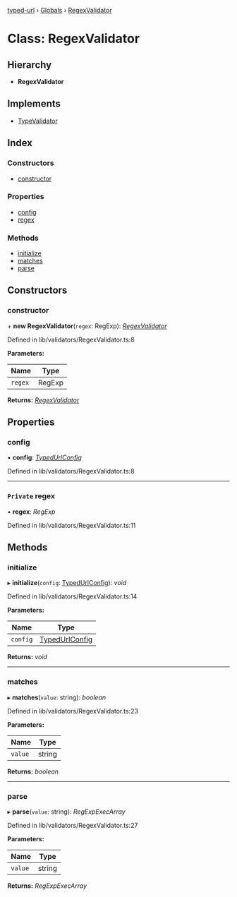 [typed-url](../README.md) › [Globals](../globals.md) › [RegexValidator](regexvalidator.md)

# Class: RegexValidator

## Hierarchy

* **RegexValidator**

## Implements

* [TypeValidator](typevalidator.md)

## Index

### Constructors

* [constructor](regexvalidator.md#constructor)

### Properties

* [config](regexvalidator.md#config)
* [regex](regexvalidator.md#private-regex)

### Methods

* [initialize](regexvalidator.md#initialize)
* [matches](regexvalidator.md#matches)
* [parse](regexvalidator.md#parse)

## Constructors

###  constructor

\+ **new RegexValidator**(`regex`: RegExp): *[RegexValidator](regexvalidator.md)*

Defined in lib/validators/RegexValidator.ts:8

**Parameters:**

Name | Type |
------ | ------ |
`regex` | RegExp |

**Returns:** *[RegexValidator](regexvalidator.md)*

## Properties

###  config

• **config**: *[TypedUrlConfig](../interfaces/typedurlconfig.md)*

Defined in lib/validators/RegexValidator.ts:8

___

### `Private` regex

• **regex**: *RegExp*

Defined in lib/validators/RegexValidator.ts:11

## Methods

###  initialize

▸ **initialize**(`config`: [TypedUrlConfig](../interfaces/typedurlconfig.md)): *void*

Defined in lib/validators/RegexValidator.ts:14

**Parameters:**

Name | Type |
------ | ------ |
`config` | [TypedUrlConfig](../interfaces/typedurlconfig.md) |

**Returns:** *void*

___

###  matches

▸ **matches**(`value`: string): *boolean*

Defined in lib/validators/RegexValidator.ts:23

**Parameters:**

Name | Type |
------ | ------ |
`value` | string |

**Returns:** *boolean*

___

###  parse

▸ **parse**(`value`: string): *RegExpExecArray*

Defined in lib/validators/RegexValidator.ts:27

**Parameters:**

Name | Type |
------ | ------ |
`value` | string |

**Returns:** *RegExpExecArray*
